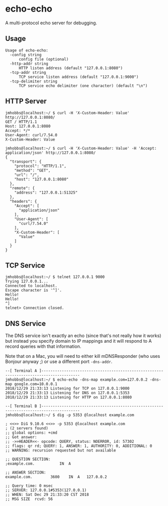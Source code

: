 # echo-echo

A multi-protocol echo server for debugging.

## Usage

    Usage of echo-echo:
      -config string
          config file (optional)
      -http-addr string
          HTTP listen address (default "127.0.0.1:8080")
      -tcp-addr string
          TCP service listen address (default "127.0.0.1:9000")
      -tcp-delimiter string
          TCP service echo delimiter (one character) (default "\n")

## HTTP Server

    jmhobbs@localhost:~/ $ curl -H 'X-Custom-Header: Value' http://127.0.0.1:8080/
    GET / HTTP/1.1
    Host: 127.0.0.1:8080
    Accept: */*
    User-Agent: curl/7.54.0
    X-Custom-Header: Value

    jmhobbs@localhost:~/ $ curl -H 'X-Custom-Header: Value' -H 'Accept: application/json' http://127.0.0.1:8080/
    {
      "transport": {
        "protocol": "HTTP/1.1",
        "method": "GET",
        "url": "/",
        "host": "127.0.0.1:8080"
      },
      "remote": {
        "address": "127.0.0.1:51325"
      },
      "headers": {
        "Accept": [
          "application/json"
        ],
        "User-Agent": [
          "curl/7.54.0"
        ],
        "X-Custom-Header": [
          "Value"
        ]
      }
    }

## TCP Service

    jmhobbs@localhost:~/ $ telnet 127.0.0.1 9000
    Trying 127.0.0.1...
    Connected to localhost.
    Escape character is '^]'.
    Hello!
    Hello!
    ^]
    telnet> Connection closed.

## DNS Service

The DNS service isn't exactly an echo (since that's not really how it works) but instead you specify domain to IP mappings
and it will respond to A record queries with that information.

Note that on a Mac, you will need to either kill mDNSResponder (who uses Bonjour anyway ;) or use a different port `-dns-addr`.

    --[ Terminal A ]---------------------------------------------------------------------------------------
    jmhobbs@localhost:~/ $ echo-echo -dns-map example.com=127.0.0.2 -dns-map google.com=10.0.0.1
    2018/12/29 21:33:13 Listening for TCP on 127.0.0.1:9000
    2018/12/29 21:33:13 Listening for DNS on 127.0.0.1:5353
    2018/12/29 21:33:13 Listening for HTTP on 127.0.0.1:8080

    --[ Terminal B ]---------------------------------------------------------------------------------------
    jmhobbs@localhost:~/ $ dig -p 5353 @localhost example.com

    ; <<>> DiG 9.10.6 <<>> -p 5353 @localhost example.com
    ; (2 servers found)
    ;; global options: +cmd
    ;; Got answer:
    ;; ->>HEADER<<- opcode: QUERY, status: NOERROR, id: 57302
    ;; flags: qr rd; QUERY: 1, ANSWER: 1, AUTHORITY: 0, ADDITIONAL: 0
    ;; WARNING: recursion requested but not available

    ;; QUESTION SECTION:
    ;example.com.			IN	A

    ;; ANSWER SECTION:
    example.com.		3600	IN	A	127.0.0.2

    ;; Query time: 0 msec
    ;; SERVER: 127.0.0.1#5353(127.0.0.1)
    ;; WHEN: Sat Dec 29 21:33:20 CST 2018
    ;; MSG SIZE  rcvd: 56
